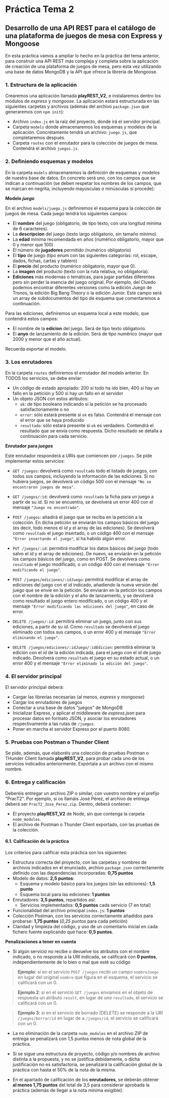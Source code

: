 # Práctica Tema 2

## Desarrollo de una API REST para el catálogo de una plataforma de juegos de mesa con Express y Mongoose

En esta práctica vamos a ampliar lo hecho en la práctica del tema anterior, para construir una API REST más compleja y completa sobre la aplicación de creación de una plataforma de juegos de mesa, pero esta vez utilizando una base de datos MongoDB y la API que ofrece la librería de Mongoose.

### 1. Estructura de la aplicación

Crearemos una aplicación llamada **playREST_V2**, e instalaremos dentro los módulos de *express* y *mongoose*. La aplicación estará estructurada en las siguientes carpetas y archivos (además del archivo `package.json` que generaremos con `npm init`):

* Archivo `index.js` en la raíz del proyecto, donde irá el servidor principal.
* Carpeta `models` donde almacenaremos los esquemas y modelos de la aplicación. Concretamente tendrá un archivo: `juego.js`, que completaremos después.
* Carpeta `routes` con el enrutador para la colección de juegos de mesa. Contendrá el archivo `juegos.js`.

### 2. Definiendo esquemas y modelos

En la carpeta `models` almacenaremos la definición de esquemas y modelos de nuestra base de datos. En concreto será uno, con los campos que se indican a continuación (se deben respetar los nombres de los campos, que se marcan en negrita, incluyendo mayúsculas o minúsculas si procede):

**Modelo *juego***

En el archivo `models/juego.js` definiremos el esquema para la colección de juegos de mesa. Cada juego tendrá los siguientes campos:

* El **nombre** del juego (obligatorio, de tipo texto, con una longitud mínima de 6 caracteres).
* La **descripcion** del juego (texto largo obligatorio, sin tamaño mínimo).
* La **edad** mínima recomendada en años (numérico obligatorio, mayor que 0 y menor que 100)
* El número de **jugadores** permitido (numérico obligatorio)
* El **tipo** de juego (tipo enum con las siguientes categorías: rol, escape, dados, fichas, cartas y tablero)
* El **precio** del producto (numérico obligatorio, mayor que 0).
* La **imagen** del producto (texto con la ruta relativa, no obligatoria).
* **Ediciones** más modernas o temáticas, para jugar partidas diferentes pero sin perder la esencia del juego original. Por ejemplo, del Cluedo podemos encontrar diferentes versiones como la edición Juego de Tronos, la edición Big Bang Theory o la edición Junior. Este campo será un array de subdocumentos del tipo de esquema que comentaremos a continuación. 

Para las ediciones, definiremos un esquema local a este modelo, que contendrá estos campos:

* El nombre de la **edicion** del juego. Será de tipo texto obligatorio.
* El **anyo** de lanzamiento de la edición. Será de tipo numérico (mayor que 2000 y menor que el año actual).
  
Recuerda exportar el modelo.

### 3. Los enrutadores

En la carpeta `routes` definiremos el enrutador del modelo anterior. En TODOS los servicios, se debe enviar:

* Un código de estado apropiado: 200 si todo ha ido bien, 400 si hay un fallo en la petición y 500 si hay un fallo en el servidor
* Un objeto JSON con estos atributos:
   * `ok`: de tipo booleano indicando si la petición se ha procesado satisfactoriamente o no
   * `error`: sólo estará presente si `ok` es falso. Contendrá el mensaje con el error que se haya producido
   * `resultado`: sólo estará presente si `ok` es verdadero. Contendrá el resultado que se envía como respuesta. Dicho resultado se detalla a continuación para cada servicio.

**Enrutador para *juegos***

Este enrutador responderá a URIs que comiencen por `/juegos`. Se pide implementar estos servicios:

* `GET /juegos`: devolverá como `resultado` todo el listado de juegos, con todos sus campos, incluyendo la información de las ediciones. Si no hubiera juegos, se devolverá un código 500 con el mensaje `"No se encontraron juegos de mesa"`.

* `GET /juegos/:id`: devolverá como `resultado` la ficha para un juego a partir de su *id*. Si no se encuentra, se devolverá un error 400 con el mensaje `"Juego no encontrado"`.

* `POST /juegos`: añadirá el juego que se reciba en la petición a la colección. En dicha petición se enviarán los campos básicos del juego (es decir, todo menos el *id* y el array de las ediciones). Se devolverá como `resultado` el juego insertado, o un código 400 con el mensaje `"Error insertando el juego"`, si ha habido algún error.

* `PUT /juegos/:id`: permitirá modificar los datos básicos del juego (todo salvo el *id* y el array de ediciones). De nuevo, se enviarán en la petición los campos básicos del juego, como en POST. Se devolverá como `resultado` el juego modificado, o un código 400 con el mensaje `"Error modificando el juego"`.

* `POST /juegos/ediciones/:idJuego`: permitirá modificar el array de ediciones del juego con el *id* indicado, añadiendo la nueva versión del juego que se envíe en la petición. Se enviarán en la petición los campos con el nombre de la edición y el año de lanzamiento, y se devolverá como resultado el juego entero modificado, o un código 400 y el mensaje `"Error modificando las ediciones del juego"`, en caso de error.

* `DELETE /juegos/:id`: permitirá eliminar un juego, junto con sus ediciones, a partir de su *id*. Como `resultado` se devolverá el juego eliminado con todos sus campos, o un error 400 y el mensaje `"Error eliminando el juego"`.

* `DELETE /juegos/ediciones/:idJuego/:idEdicion`: permitirá eliminar la edición con el *id* de la edición indicada, para el juego con el *id* de juego indicado. Devolverá como `resultado` el juego en su estado actual, o un error 400 y el mensaje `"Error eliminado la edición del juego"`.


### 4. El servidor principal

El servidor principal deberá:

* Cargar las librerías necesarias (al menos, *express* y *mongoose*)
* Cargar los enrutadores de juegos
* Conectar a una base de datos "juegos" de MongoDB
* Inicializar Express, y aplicar el middleware de *express.json* para procesar datos en formato JSON, y asociar los enrutadores respectivamente a las rutas de `/juegos`.
* Poner en marcha el servidor Express por el puerto 8080.

### 5. Pruebas con Postman o Thunder Client

Se pide, además, que elaboréis una colección de pruebas Postman o THunder Client llamada **playREST_V2**, para probar cada uno de los servicios indicados anteriormente. Expórtala a un archivo con el mismo nombre.

### 6. Entrega y calificación

Deberéis entregar un archivo ZIP o similar, con vuestro nombre y el prefijo "PracT2". Por ejemplo, si os llamáis José Pérez, el archivo de entrega deberá ser `PracT2_Jose_Perez.zip`. Dentro, deberá contener:

* El proyecto **playREST_V2** de Node, sin que contenga la carpeta `node_modules`.
* El archivo de Postman o Thunder Client exportado, con las pruebas de la colección.

#### 6.1. Calificación de la práctica

Los criterios para calificar esta práctica son los siguientes:

* Estructura correcta del proyecto, con las carpetas y nombres de archivos indicados en el enunciado, archivo `package.json` correctamente definido con las dependencias incorporadas: **0,75 puntos**
* Modelo de datos: **2,5 puntos**:
   * Esquema y modelo básico para los juegos (sin las ediciones): **1,5 punto**
   * Esquema local para las ediciones: **1 puntos**
* Enrutadores: **3,5 puntos**, repartidos así:
   * Servicios implementados: **0,5 puntos** cada servicio (7 en total)
* Funcionalidad del archivo principal `index.js`: **1 puntos**
* Colección Postman, con los servicios correctamente añadidos para probarse: **1,75 puntos** (*0,25 puntos* para cada petición)
* Claridad y limpieza del código, y uso de un comentario inicial en cada fichero fuente explicando qué hace: **0,5 puntos**.

**Penalizaciones a tener en cuenta**

* Si algún servicio no recibe o devuelve los atributos con el nombre indicado, o no responde a la URI indicada, se calificará con **0 puntos**, independientemente de lo bien o mal que esté su código

> **Ejemplo**: si en el servicio `POST /juegos` recibi un campo `nombreJuego` en lugar del original `nombre` que figura en el esquema, el servicio se calificará con un 0.

> **Ejemplo 2**: si en el servicio `GET /juegos` enviamos en el objeto de respuesta un atributo `result`, en lugar de uno `resultado`, el servicio se calificará con un 0.

> **Ejemplo 3**: si en el servicio de borrado (DELETE) se responde a la URI `/juegos/borrar/id` en lugar de a `/juegos/id`, el servicio se calificará con un 0.

* La no eliminación de la carpeta `node_modules` en el archivo ZIP de entrega se penalizará con 1,5 puntos menos de nota global de la práctica. 

* Si se sigue una estructura de proyecto, código y/o nombres de archivo distinta a la propuesta, y no se justifica debidamente, o dicha justificación no es satisfactoria, se penalizará la calificación global de la práctica con hasta el 50% de la nota de la misma.

* En el apartado de calificación de los **enrutadores**, se deberán obtener **al menos 1,75 puntos** del total de 3,5 para considerar aprobada la práctica (además de llegar a la nota mínima exigible).
